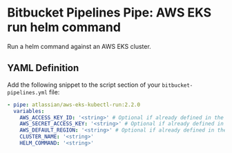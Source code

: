 # Bitbucket Pipelines Pipe: AWS EKS run helm command

Run a helm command against an AWS EKS cluster.

## YAML Definition

Add the following snippet to the script section of your `bitbucket-pipelines.yml` file:

```yaml
- pipe: atlassian/aws-eks-kubectl-run:2.2.0
  variables:
    AWS_ACCESS_KEY_ID: '<string>' # Optional if already defined in the context.
    AWS_SECRET_ACCESS_KEY: '<string>' # Optional if already defined in the context.
    AWS_DEFAULT_REGION: '<string>' # Optional if already defined in the context.
    CLUSTER_NAME: '<string>'
    HELM_COMMAND: '<string>'
```

